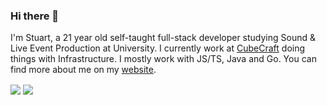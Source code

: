 ### Hi there 👋
I'm Stuart, a 21 year old self-taught full-stack developer studying Sound & Live Event Production at University. I currently work at [CubeCraft](https://cubecraft.net) doing things with Infrastructure. I mostly work with JS/TS, Java and Go. You can find more about me on my [website](https://pomeroys.site).

<img src="https://github-readme-stats.vercel.app/api?username=Rushmead&show_icons=true&theme=dark" align="center" />

<img src="https://github-readme-stats.vercel.app/api/top-langs/?username=Rushmead&show_icons=true&theme=dark" align="center" />
